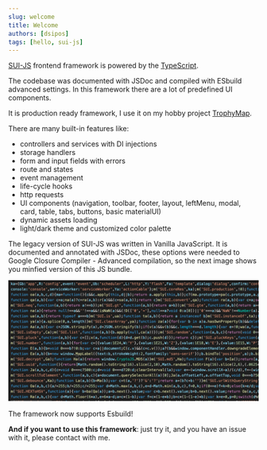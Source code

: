 ```yaml
---
slug: welcome
title: Welcome
authors: [dsipos]
tags: [hello, sui-js]
---
```


[SUI-JS](https://sui-js.siposdani87.com) frontend framework is powered by the [TypeScript](https://www.typescriptlang.org/).

The codebase was documented with JSDoc and compiled with ESbuild advanced settings. In this framework there are a lot of predefined UI components.

It is production ready framework, I use it on my hobby project [TrophyMap](https://trophymap.org).

There are many built-in features like:

- controllers and services with DI injections
- storage handlers
- form and input fields with errors
- route and states
- event management
- life-cycle hooks
- http requests
- UI components (navigation, toolbar, footer, layout, leftMenu, modal, card, table, tabs, buttons, basic materialUI)
- dynamic assets loading
- light/dark theme and customized color palette

The legacy version of SUI-JS was written in Vanilla JavaScript. It is documented and annotated with JSDoc, these options were needed to Google Closure Compiler - Advanced compilation, so the next image shows you minfied version of this JS bundle.

![SUI-JS minified](./sui-js.png)

The framework now supports Esbuild!

**And if you want to use this framework**: just try it, and you have an issue with it, please contact with me.
